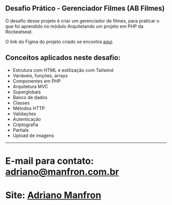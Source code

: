 ## Desafio Prático - Gerenciador Filmes (AB Filmes)

O desafio desse projeto é criar um gerenciador de filmes, para praticar o que foi aprendido no módulo Arquitetando um projeto em PHP da Rockeatseat.

O link do Figma do projeto criado se encontra [aqui](https://www.figma.com/community/file/1426255537756065529).

## Conceitos aplicados neste desafio:

* Estrutura com HTML e estilização com Tailwind
* Variáveis, funções, arrays
* Componentes em PHP
* Arquitetura MVC
* Superglobais
* Banco de dados
* Classes
* Métodos HTTP
* Validações
* Autenticação
* Criptografia
* Partials
* Upload de imagens

------------------------------------------------------------------------------------------------------------

# E-mail para contato: adriano@manfron.com.br

# Site: [Adriano Manfron](https://manfron.com)